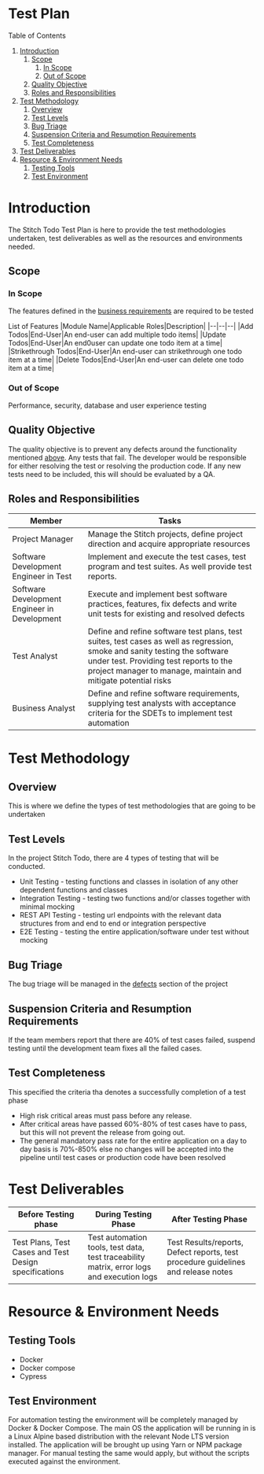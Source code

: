 # Test Plan

Table of Contents

1. [Introduction](#introduction)
	1. [Scope](#scope)
		1. [In Scope](#in_scope)
		2. [Out of Scope](#out_of_scope)
	2. [Quality Objective](#quality_objective)
	3. [Roles and Responsibilities](#roles_and_responsibilities)
2. [Test Methodology](#test_methodology)
	1. [Overview](#overview)
	2. [Test Levels](#test_levels)
	3. [Bug Triage](#bug_triage)
	4. [Suspension Criteria and Resumption Requirements](#suspension_criteria)
	5. [Test Completeness](#test_completeness)
3. [Test Deliverables](#test_deliverables)
4. [Resource & Environment Needs](#resource_and_environment_needs)
	1. [Testing Tools](#testing_tools)
	2. [Test Environment](#test_environment)

<div id='introduction'/>

# Introduction
The Stitch Todo Test Plan is here to provide the test methodologies undertaken, test deliverables as well as the resources and environments needed.


<div id='scope'/>

## Scope

<div id='in_scope'/>

### In Scope
The features defined in the [business requirements](https://github.com/azaeng04/todo/blob/documentation/BUSINESS_REQUIREMENTS.md) are required to be tested

List of Features
|Module Name|Applicable Roles|Description|
|--|--|--|
|Add Todos|End-User|An end-user can add multiple todo items|
|Update Todos|End-User|An end0user can update one todo item at a time|
|Strikethrough Todos|End-User|An end-user can strikethrough one todo item at a time|
|Delete Todos|End-User|An end-user can delete one todo item at a time|


<div id='out_of_scope'/>

### Out of Scope

Performance, security, database and user experience testing

<div id='quality_objective'/>

## Quality Objective
The quality objective is to prevent any defects around the functionality mentioned [above](#in_scope). Any tests that fail. The developer would be responsible for either resolving the test or resolving the production code. If any new tests need to be included, this will should be evaluated by a QA.

<div id='roles_and_responsibilities'/>

## Roles and Responsibilities
| Member | Tasks |
|--|--|
| Project Manager | Manage the Stitch projects, define project direction and acquire appropriate resources |
| Software Development Engineer in Test | Implement and execute the test cases, test program and test suites. As well provide test reports. |
| Software Development Engineer in Development | Execute and implement best software practices, features, fix defects and write unit tests for existing and resolved defects|
| Test Analyst | Define and refine software test plans, test suites, test cases as well as regression, smoke and sanity testing the software under test. Providing test reports to the project manager to manage, maintain and mitigate potential risks|
| Business Analyst | Define and refine software requirements, supplying test analysts with acceptance criteria for the SDETs to implement test automation |

<div id='test_methodology'/>

# Test Methodology

<div id='overview'/>

## Overview
This is where we define the types of test methodologies that are going to be undertaken

<div id='test_levels'/>

## Test Levels
In the project Stitch Todo, there are 4 types of testing that will be conducted.

 - Unit Testing - testing functions and classes in isolation of any other dependent functions and classes
 - Integration Testing - testing two functions and/or classes together with minimal mocking
 - REST API Testing - testing url endpoints with the relevant data structures from and end to end or integration perspective
 - E2E Testing - testing the entire application/software under test without mocking

<div id='bug_triage'/>

## Bug Triage

The bug triage will be managed in the [defects](https://github.com/azaeng04/todo/blob/documentation/DEFECTS.md) section of the project

<div id='suspension_criteria'/>

## Suspension Criteria and Resumption Requirements
If the team members report that there are 40% of test cases failed, suspend testing until the development team fixes all the failed cases.

<div id='test_completeness'/>

## Test Completeness
This specified the criteria tha denotes a successfully completion of a test phase

- High risk critical areas must pass before any release.
- After critical areas have passed 60%-80% of test cases have to pass, but this will not prevent the release from going out.
- The general mandatory pass rate for the entire application on a day to day basis is 70%-850% else no changes will be accepted into the pipeline until test cases or production code have been resolved

<div id='test_deliverables'/>

# Test Deliverables
  
|Before Testing phase|During Testing Phase|After Testing Phase|
|--|--|--|
|Test Plans, Test Cases and Test Design specifications| Test automation tools, test data, test traceability matrix, error logs and execution logs| Test Results/reports, Defect reports, test procedure guidelines and release notes|

<div id='resource_and_environment_needs'/>

# Resource & Environment Needs

<div id='testing_tools'/>

## Testing Tools

 - Docker
 - Docker compose
 - Cypress

<div id='test_environment'/>

## Test Environment
For automation testing the environment will be completely managed by Docker & Docker Compose. The main OS the application will be running in is a Linux Alpine based distribution with the relevant Node LTS version installed. The application will be brought up using Yarn or NPM package manager.
For manual testing the same would apply, but without the scripts executed against the environment.